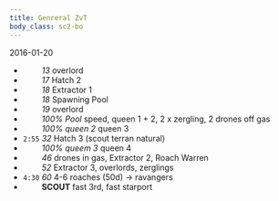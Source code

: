 ```yaml
---
title: Genreral ZvT
body_class: sc2-bo
---
```


2016-01-20

- `    ` _13_                 overlord
- `    ` _17_                 Hatch 2
- `    ` _18_                 Extractor 1
- `    ` _18_                 Spawning Pool
- `    ` _19_                 overlord
- `    ` _100% Pool_          speed, queen 1 + 2, 2 x zergling, 2 drones off gas
- `    ` _100% queen 2_       queen 3
- `2:55` _32_                 Hatch 3 (scout terran natural)
- `    ` _100% queem 3_       queen 4
- `    ` _46_                 drones in gas, Extractor 2, Roach Warren
- `    ` _52_                 Extractor 3, overlords, zerglings
- `4:30` _60_                 4-6 roaches (50d) -> ravangers
- `    ` __SCOUT__            fast 3rd, fast starport

